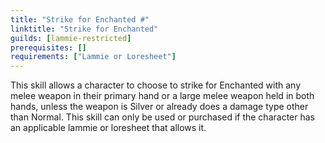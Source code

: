 ```yaml
---
title: "Strike for Enchanted #"
linktitle: "Strike for Enchanted"
guilds: [lammie-restricted]
prerequisites: []
requirements: ["Lammie or Loresheet"]
---
```

This skill allows a character to choose to strike for Enchanted with any melee weapon in their primary hand or a large melee weapon held in both hands, unless the weapon is Silver or already does a damage type other than Normal. This skill can only be used or purchased if the character has an applicable lammie or loresheet that allows it.